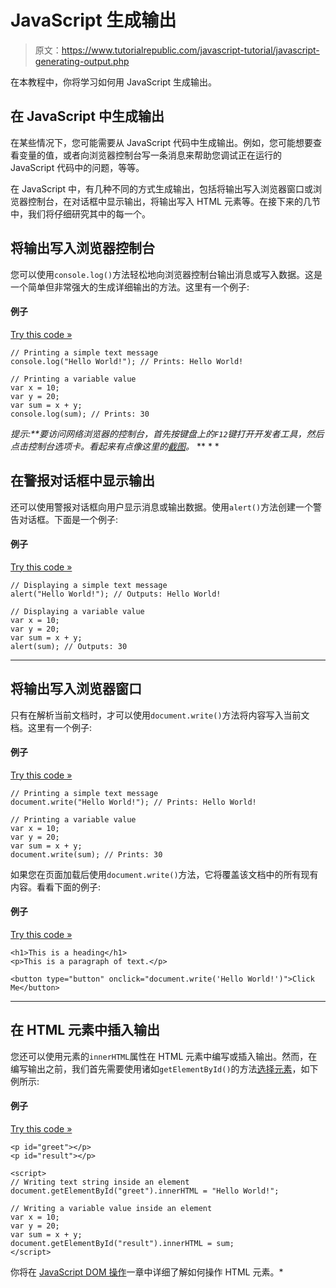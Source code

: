 # JavaScript 生成输出

> 原文：<https://www.tutorialrepublic.com/javascript-tutorial/javascript-generating-output.php>

在本教程中，你将学习如何用 JavaScript 生成输出。

## 在 JavaScript 中生成输出

在某些情况下，您可能需要从 JavaScript 代码中生成输出。例如，您可能想要查看变量的值，或者向浏览器控制台写一条消息来帮助您调试正在运行的 JavaScript 代码中的问题，等等。

在 JavaScript 中，有几种不同的方式生成输出，包括将输出写入浏览器窗口或浏览器控制台，在对话框中显示输出，将输出写入 HTML 元素等。在接下来的几节中，我们将仔细研究其中的每一个。

## 将输出写入浏览器控制台

您可以使用`console.log()`方法轻松地向浏览器控制台输出消息或写入数据。这是一个简单但非常强大的生成详细输出的方法。这里有一个例子:

#### 例子

[Try this code »](../codelab.php?topic=javascript&file=write-into-the-browser-console "Try this code using online Editor")

```
// Printing a simple text message
console.log("Hello World!"); // Prints: Hello World!

// Printing a variable value 
var x = 10;
var y = 20;
var sum = x + y;
console.log(sum); // Prints: 30
```

 ***提示:**要访问网络浏览器的控制台，首先按键盘上的`F12`键打开*开发者工具*，然后点击控制台选项卡。看起来有点像这里的[截图](/limg/chrome-browser-console.png)。*  ** * *

## 在警报对话框中显示输出

还可以使用警报对话框向用户显示消息或输出数据。使用`alert()`方法创建一个警告对话框。下面是一个例子:

#### 例子

[Try this code »](../codelab.php?topic=javascript&file=write-into-an-alert-dialog-box "Try this code using online Editor")

```
// Displaying a simple text message
alert("Hello World!"); // Outputs: Hello World!

// Displaying a variable value 
var x = 10;
var y = 20;
var sum = x + y;
alert(sum); // Outputs: 30
```

* * *

## 将输出写入浏览器窗口

只有在解析当前文档时，才可以使用`document.write()`方法将内容写入当前文档。这里有一个例子:

#### 例子

[Try this code »](../codelab.php?topic=javascript&file=write-into-the-browser-window "Try this code using online Editor")

```
// Printing a simple text message
document.write("Hello World!"); // Prints: Hello World!

// Printing a variable value 
var x = 10;
var y = 20;
var sum = x + y;
document.write(sum); // Prints: 30
```

如果您在页面加载后使用`document.write()`方法，它将覆盖该文档中的所有现有内容。看看下面的例子:

#### 例子

[Try this code »](../codelab.php?topic=javascript&file=problem-with-document-write-method "Try this code using online Editor")

```
<h1>This is a heading</h1>
<p>This is a paragraph of text.</p>

<button type="button" onclick="document.write('Hello World!')">Click Me</button>
```

* * *

## 在 HTML 元素中插入输出

您还可以使用元素的`innerHTML`属性在 HTML 元素中编写或插入输出。然而，在编写输出之前，我们首先需要使用诸如`getElementById()`的方法[选择元素](javascript-dom-selectors.php)，如下例所示:

#### 例子

[Try this code »](../codelab.php?topic=javascript&file=write-into-an-html-element "Try this code using online Editor")

```
<p id="greet"></p>
<p id="result"></p>

<script>
// Writing text string inside an element
document.getElementById("greet").innerHTML = "Hello World!";

// Writing a variable value inside an element
var x = 10;
var y = 20;
var sum = x + y;
document.getElementById("result").innerHTML = sum;
</script>
```

你将在 [JavaScript DOM 操作](javascript-dom-manipulation.php)一章中详细了解如何操作 HTML 元素。*